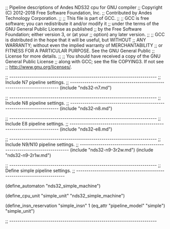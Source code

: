 ;; Pipeline descriptions of Andes NDS32 cpu for GNU compiler
;; Copyright (C) 2012-2018 Free Software Foundation, Inc.
;; Contributed by Andes Technology Corporation.
;;
;; This file is part of GCC.
;;
;; GCC is free software; you can redistribute it and/or modify it
;; under the terms of the GNU General Public License as published
;; by the Free Software Foundation; either version 3, or (at your
;; option) any later version.
;;
;; GCC is distributed in the hope that it will be useful, but WITHOUT
;; ANY WARRANTY; without even the implied warranty of MERCHANTABILITY
;; or FITNESS FOR A PARTICULAR PURPOSE.  See the GNU General Public
;; License for more details.
;;
;; You should have received a copy of the GNU General Public License
;; along with GCC; see the file COPYING3.  If not see
;; <http://www.gnu.org/licenses/>.

;; ------------------------------------------------------------------------
;; Include N7 pipeline settings.
;; ------------------------------------------------------------------------
(include "nds32-n7.md")


;; ------------------------------------------------------------------------
;; Include N8 pipeline settings.
;; ------------------------------------------------------------------------
(include "nds32-n8.md")


;; ------------------------------------------------------------------------
;; Include E8 pipeline settings.
;; ------------------------------------------------------------------------
(include "nds32-e8.md")


;; ------------------------------------------------------------------------
;; Include N9/N10 pipeline settings.
;; ------------------------------------------------------------------------
(include "nds32-n9-3r2w.md")
(include "nds32-n9-2r1w.md")


;; ------------------------------------------------------------------------
;; Define simple pipeline settings.
;; ------------------------------------------------------------------------

(define_automaton "nds32_simple_machine")

(define_cpu_unit "simple_unit" "nds32_simple_machine")

(define_insn_reservation "simple_insn" 1
  (eq_attr "pipeline_model" "simple")
  "simple_unit")

;; ------------------------------------------------------------------------
